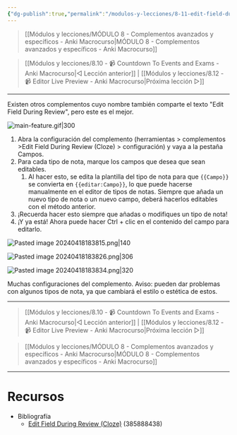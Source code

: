 ```yaml
---
{"dg-publish":true,"permalink":"/modulos-y-lecciones/8-11-edit-field-during-review-cloze-anki-macrocurso/","noteIcon":"","updated":"2024-05-22T19:50:19.163+02:00"}
---
```



> [[Módulos y lecciones/MÓDULO 8 - Complementos avanzados y específicos - Anki Macrocurso\|MÓDULO 8 - Complementos avanzados y específicos - Anki Macrocurso]]

> [[Módulos y lecciones/8.10 - 📹 Countdown To Events and Exams - Anki Macrocurso\|◁ Lección anterior]] | [[Módulos y lecciones/8.12 - 📹 Editor Live Preview - Anki Macrocurso\|Próxima lección ▷]]

---

Existen otros complementos cuyo nombre también comparte el texto "Edit Field During Review", pero este es el mejor.

![main-feature.gif|300](/img/user/ANEXOS/main-feature.gif)

1. Abra la configuración del complemento (herramientas > complementos >Edit Field During Review (Cloze) > configuración) y vaya a la pestaña Campos.
2. Para cada tipo de nota, marque los campos que desea que sean editables.
	1. Al hacer esto, se edita la plantilla del tipo de nota para que `{{Campo}}` se convierta en `{{editar:Campo}}`, lo que puede hacerse manualmente en el editor de tipos de notas. Siempre que añada un nuevo tipo de nota o un nuevo campo, deberá hacerlos editables con el método anterior.
3. ¡Recuerda hacer esto siempre que añadas o modifiques un tipo de nota!
4. ¡Y ya está! Ahora puede hacer Ctrl + clic en el contenido del campo para editarlo.

![Pasted image 20240418183815.png|140](/img/user/ANEXOS/Pasted%20image%2020240418183815.png)

![Pasted image 20240418183826.png|306](/img/user/ANEXOS/Pasted%20image%2020240418183826.png)

![Pasted image 20240418183834.png|320](/img/user/ANEXOS/Pasted%20image%2020240418183834.png)

Muchas configuraciones del complemento. Aviso: pueden dar problemas con algunos tipos de nota, ya que cambiará el estilo o estética de estos.

---

> [[Módulos y lecciones/8.10 - 📹 Countdown To Events and Exams - Anki Macrocurso\|◁ Lección anterior]] | [[Módulos y lecciones/8.12 - 📹 Editor Live Preview - Anki Macrocurso\|Próxima lección ▷]]

> [[Módulos y lecciones/MÓDULO 8 - Complementos avanzados y específicos - Anki Macrocurso\|MÓDULO 8 - Complementos avanzados y específicos - Anki Macrocurso]]

---

# Recursos
- Bibliografía
	- [Edit Field During Review (Cloze)](https://ankiweb.net/shared/info/385888438) (385888438)